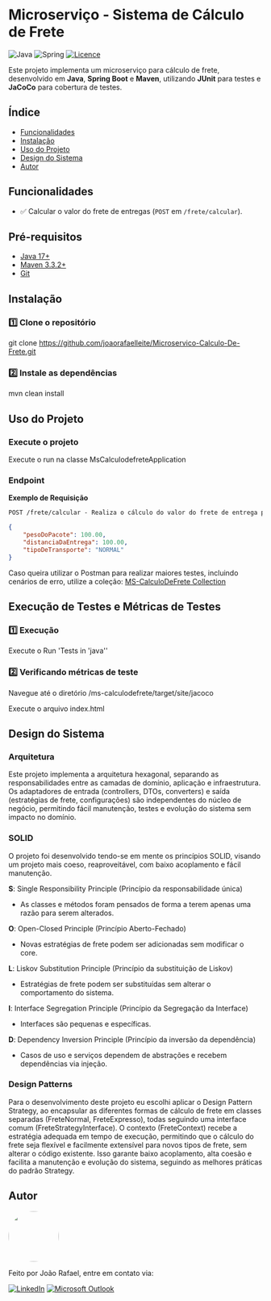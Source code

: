 # Microserviço - Sistema de Cálculo de Frete

![Java](https://img.shields.io/badge/java-%23ED8B00.svg?style=for-the-badge&logo=openjdk&logoColor=white)
![Spring](https://img.shields.io/badge/spring-%236DB33F.svg?style=for-the-badge&logo=spring&logoColor=white)
[![Licence](https://img.shields.io/github/license/Ileriayo/markdown-badges?style=for-the-badge)](./LICENSE)

Este projeto implementa um microserviço para cálculo de frete, desenvolvido em **Java**, **Spring Boot** e **Maven**, utilizando **JUnit** para testes e **JaCoCo** para cobertura de testes.

## Índice
- [Funcionalidades](#funcionalidades)
- [Instalação](#instalação)
- [Uso do Projeto](#uso-do-projeto)
- [Design do Sistema](#design-do-sistema)
- [Autor](#autor)

## Funcionalidades

- ✅ Calcular o valor do frete de entregas (`POST` em `/frete/calcular`).

## Pré-requisitos
- [Java 17+](https://docs.oracle.com/en/java/javase/24/)
- [Maven 3.3.2+](https://maven.apache.org/guides/index.html)
- [Git](https://git-scm.com/doc)
  
## Instalação

### 1️⃣ Clone o repositório
git clone https://github.com/joaorafaelleite/Microservico-Calculo-De-Frete.git

### 2️⃣ Instale as dependências
mvn clean install

## Uso do Projeto

### Execute o projeto
Execute o run na classe MsCalculodefreteApplication

### Endpoint

**Exemplo de Requisição**
```markdown
POST /frete/calcular - Realiza o cálculo do valor do frete de entrega para o tipo de transporte selecionado
```
```json
{
    "pesoDoPacote": 100.00,
    "distanciaDaEntrega": 100.00,
    "tipoDeTransporte": "NORMAL"
}
```
Caso queira utilizar o Postman para realizar maiores testes, incluindo cenários de erro, utilize a coleção:
[MS-CalculoDeFrete Collection](https://www.postman.com/joaorafaelleite/workspace/ms-calculodefrete/collection/26395023-70a56168-8b96-4523-b00e-99153bf6ce70?action=share&source=copy-link&creator=26395023)


## Execução de Testes e Métricas de Testes

### 1️⃣ Execução
Execute o Run 'Tests in 'java''

### 2️⃣ Verificando métricas de teste
Navegue até o diretório /ms-calculodefrete/target/site/jacoco

Execute o arquivo index.html

## Design do Sistema
### Arquitetura
Este projeto implementa a arquitetura hexagonal, separando as responsabilidades entre as camadas de domínio, aplicação e infraestrutura. Os adaptadores de entrada (controllers, DTOs, converters) e saída (estratégias de frete, configurações) são independentes do núcleo de negócio, permitindo fácil manutenção, testes e evolução do sistema sem impacto no domínio.

### SOLID
O projeto foi desenvolvido tendo-se em mente os princípios SOLID, visando um projeto mais coeso, reaproveitável, com baixo acoplamento e fácil manutenção.

**S**: Single Responsibility Principle (Princípio da responsabilidade única)
  - As classes e métodos foram pensados de forma a terem apenas uma razão para serem alterados.

**O**: Open-Closed Principle (Princípio Aberto-Fechado)
  - Novas estratégias de frete podem ser adicionadas sem modificar o core.

**L**: Liskov Substitution Principle (Princípio da substituição de Liskov)
  - Estratégias de frete podem ser substituídas sem alterar o comportamento do sistema.

**I**: Interface Segregation Principle (Princípio da Segregação da Interface)
  - Interfaces são pequenas e específicas.

**D**: Dependency Inversion Principle (Princípio da inversão da dependência)
  - Casos de uso e serviços dependem de abstrações e recebem dependências via injeção.

### Design Patterns
Para o desenvolvimento deste projeto eu escolhi aplicar o Design Pattern Strategy, ao encapsular as diferentes formas de cálculo de frete em classes separadas (FreteNormal, FreteExpresso), todas seguindo uma interface comum (FreteStrategyInterface). O contexto (FreteContext) recebe a estratégia adequada em tempo de execução, permitindo que o cálculo do frete seja flexível e facilmente extensível para novos tipos de frete, sem alterar o código existente. Isso garante baixo acoplamento, alta coesão e facilita a manutenção e evolução do sistema, seguindo as melhores práticas do padrão Strategy.

## Autor

<img style="border-radius: 50%;" src="https://avatars.githubusercontent.com/u/112492208?s=400&u=d9c75b76dd2b8ebed82d5b37ac031c6da8600948&v=4" width="100px;" alt=""/>

Feito por João Rafael, entre em contato via:

[![LinkedIn](https://img.shields.io/badge/LinkedIn-0077B5?style=for-the-badge&logo=linkedin&logoColor=white)](https://www.linkedin.com/in/joao-rafael-leite/)
[![Microsoft Outlook](https://img.shields.io/badge/Microsoft_Outlook-0078D4?style=for-the-badge&logo=microsoft-outlook&logoColor=whitem)](mailto:joaorafael.leite@hotmail.com)
